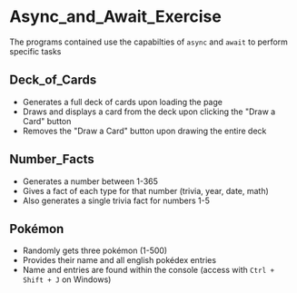 # Async_and_Await_Exercise

The programs contained use the capabilties of `async` and `await` to perform specific tasks  

## Deck_of_Cards

- Generates a full deck of cards upon loading the page
- Draws and displays a card from the deck upon clicking the "Draw a Card" button
- Removes the "Draw a Card" button upon drawing the entire deck

## Number_Facts

- Generates a number between 1-365
- Gives a fact of each type for that number (trivia, year, date, math)
- Also generates a single trivia fact for numbers 1-5

## Pokémon

- Randomly gets three pokémon (1-500)
- Provides their name and all english pokédex entries
- Name and entries are found within the console (access with `Ctrl + Shift + J` on Windows)
